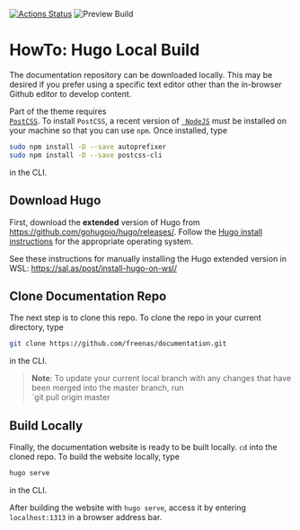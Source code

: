 [![Actions Status](https://github.com/freenas/documentation/workflows/Publish%20Docs/badge.svg)](https://github.com/freenas/documentation/actions) ![Preview Build](https://github.com/freenas/documentation/workflows/Preview%20Build/badge.svg)

# HowTo: Hugo Local Build

The documentation repository can be downloaded locally. This may be
desired if you prefer using a specific text editor other than the
in-browser Github editor to develop content.

Part of the theme requires
<code><a href="https://postcss.org/"> PostCSS</a></code>. To install
`PostCSS`, a recent version of
<code><a href="https://nodejs.org/en/"> NodeJS</a></code> must be
installed on your machine so that you can use `npm`. Once installed,
type

```bash
sudo npm install -D --save autoprefixer
sudo npm install -D --save postcss-cli
```
in the CLI.

## Download Hugo

First, download the **extended** version of Hugo from
https://github.com/gohugoio/hugo/releases/. Follow the
[Hugo install instructions](https://gohugo.io/getting-started/installing/ "Install Hugo")
for the appropriate operating system.

See these instructions for manually installing the Hugo extended version in WSL: https://sal.as/post/install-hugo-on-wsl/

## Clone Documentation Repo

The next step is to clone this repo. To clone the repo in your current
directory, type

```bash
git clone https://github.com/freenas/documentation.git
```

in the CLI.

> **Note**: To update your current local branch with any changes that have been merged into the master branch, run\
`git pull origin master


## Build Locally

Finally, the documentation website is ready to be built locally. `cd` into the cloned repo. To
build the website locally, type

```bash
hugo serve
```

in the CLI.

After building the website with `hugo serve`, access it by entering
`localhost:1313` in a browser address bar.
